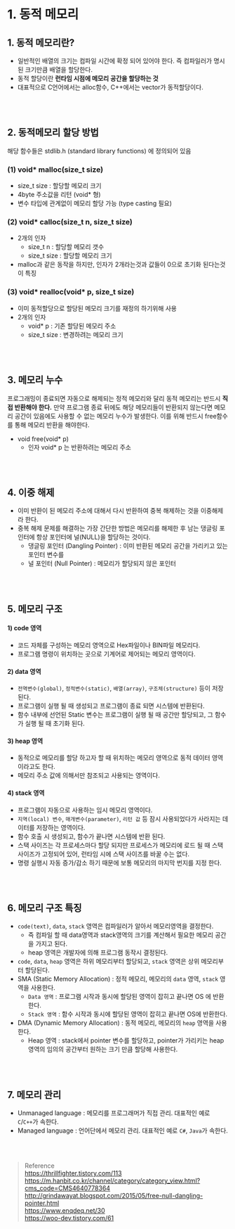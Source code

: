 # 1. 동적 메모리

## 1. 동적 메모리란?
- 일반적인 배열의 크기는 컴파일 시간에 확정 되어 있어야 한다. 즉 컴파일러가 명시된 크기만큼 배열을 할당한다.
- 동적 할당이란 __런타임 시점에 메모리 공간을 할당하는 것__
- 대표적으로 C언어에서는 alloc함수, C++에서는 vector가 동적할당이다.

</br><br>
## 2. 동적메모리 할당 방법
해당 함수들은 stdlib.h (standard library functions) 에 정의되어 있음
### (1) void* malloc(size_t size)
- size_t size : 할당할 메모리 크기 
- 4byte 주소값을 리턴 (void* 형)
- 변수 타입에 관계없이 메모리 할당 가능 (type casting 필요) 
### (2) void* calloc(size_t n, size_t size)
- 2개의 인자
  - size_t n : 할당할 메모리 갯수
  - size_t size : 할당할 메모리 크기 
- malloc과 같은 동작을 하지만, 인자가 2개라는것과 값들이 0으로 초기화 된다는것이 특징
### (3) void* realloc(void* p, size_t size)
- 이미 동적할당으로 할당된 메모리 크기를 재정의 하기위해 사용
- 2개의 인자
  - void* p : 기존 할당된 메모리 주소
  - size_t size : 변경하려는 메모리 크기

</br><br>
## 3. 메모리 누수 
프로그래밍이 종료되면 자동으로 해제되는 정적 메모리와 달리 동적 메모리는 반드시 __직접 반환해야 한다.__ 
만약 프로그램 종료 뒤에도 해당 메모리들이 반환되지 않는다면 메모리 공간이 있음에도 사용할 수 없는 메모리 누수가 발생한다. 
이를 위해 반드시 free함수를 통해 메모리 반환을 해야한다. 
- void free(void* p)
  - 인자 void* p 는 반환하려는 메모리 주소

</br><br>
## 4. 이중 해제
- 이미 반환이 된 메모리 주소에 대해서 다시 반환하여 중복 해제하는 것을 이중해제라 한다.
- 중복 해제 문제를 해결하는 가장 간단한 방법은 메모리를 해제한 후 남는 댕글링 포인터에 항상 포인터에 널(NULL)을 할당하는 것이다.
  - 댕글링 포인터 (Dangling Pointer) : 이미 반환된 메모리 공간을 가리키고 있는 포인터 변수를
  - 널 포인터 (Null Pointer) : 메모리가 할당되지 않은 포인터

</br><br>
## 5. 메모리 구조
 
#### 1) code 영역
- 코드 자체를 구성하는 메모리 영역으로 Hex파일이나 BIN파일 메모리다.
- 프로그램 명령이 위치하는 곳으로 기계어로 제어되는 메모리 영역이다.

#### 2) data 영역
- `전역변수(global)`, `정적변수(static)`, `배열(array)`, `구조체(structure)` 등이 저장된다.
- 프로그램이 실행 될 때 생성되고 프로그램이 종료 되면 시스템에 반환된다.
- 함수 내부에 선언된 Static 변수는 프로그램이 실행 될 때 공간만 할당되고, 그 함수가 실행 될 때 초기화 된다.

#### 3) heap 영역
- 동적으로 메모리를 할당 하고자 할 때 위치하는 메모리 영역으로 동적 데이터 영역이라고도 한다.
- 메모리 주소 값에 의해서만 참조되고 사용되는 영역이다.

#### 4) stack 영역
- 프로그램이 자동으로 사용하는 임시 메모리 영역이다.
- `지역(local) 변수`, `매개변수(parameter)`, `리턴 값` 등 잠시 사용되었다가 사라지는 데이터를 저장하는 영역이다.
- 함수 호출 시 생성되고, 함수가 끝나면 시스템에 반환 된다.
- 스택 사이즈는 각 프로세스마다 할당 되지만 프로세스가 메모리에 로드 될 때 스택 사이즈가 고정되어 있어, 런타임 시에 스택 사이즈를 바꿀 수는 없다.
- 명령 실행시 자동 증가/감소 하기 때문에 보통 메모리의 마지막 번지를 지정 한다.

</br><br>
## 6. 메모리 구조 특징
- `code(text)`, `data`, `stack` 영역은 컴파일러가 알아서 메모리영역을 결정한다. 
  - 즉 컴파일 할 때 data영역과 stack영역의 크기를 계산해서 필요한 메모리 공간을 가지고 된다.  
  - heap 영역은 개발자에 의해 프로그램 동작시 결정된다.   
- `code`, `data`, `heap` 영역은 하위 메모리부터 할당되고, `stack` 영역은 상위 메모리부터 할당된다.
- SMA (Static Memory Allocation) : 정적 메모리, 메모리의 `data` 영역, `stack` 영역을 사용한다.
  - `Data 영역` : 프로그램 시작과 동시에 할당된 영역이 잡히고 끝나면 OS 에 반환한다.
  - `Stack 영역` : 함수 시작과 동시에 할당된 영역이 잡히고 끝나면 OS에 반환한다.
- DMA (Dynamic Memory Allocation) : 동적 메모리, 메모리의 `heap` 영역을 사용한다.
  - Heap 영역 : stack에서 pointer 변수를 할당하고, pointer가 가리키는 heap 영역의 임의의 공간부터 원하는 크기 만큼 할당해 사용한다.

</br><br>
## 7. 메모리 관리
- Unmanaged language : 메모리를 프로그래머가 직접 관리. 대표적인 예로 `C`/`C++`가 속한다.
- Managed language : 언어단에서 메모리 관리. 대표적인 예로 `C#`, `Java`가 속한다. 


 
 </br><br>
 > Reference </br>
 > https://thrillfighter.tistory.com/113 </br>
 > https://m.hanbit.co.kr/channel/category/category_view.html?cms_code=CMS4640778364 </br>
 > http://grindawayat.blogspot.com/2015/05/free-null-dangling-pointer.html </br>
 > https://www.enqdeq.net/30 </br>
 > https://woo-dev.tistory.com/61 </br>
